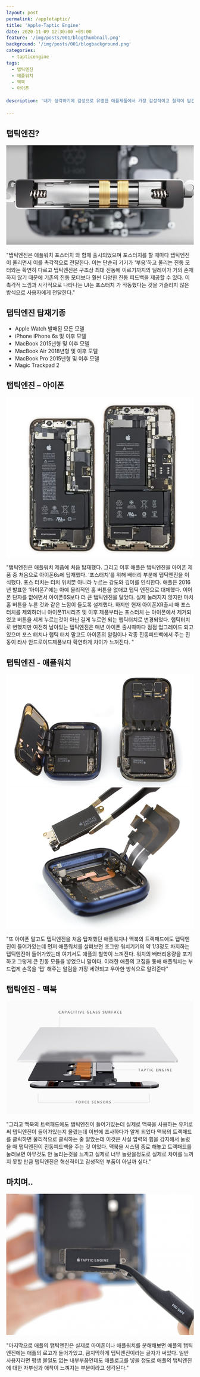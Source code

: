 ```yaml
---
layout: post
permalink: /appletaptic/
title: 'Apple-Taptic Engine'
date: 2020-11-09 12:30:00 +09:00
feature: '/img/posts/001/blogthumbnail.png'
background: '/img/posts/001/blogbackground.png'
categories:
  - tapticengine
tags:
  - 탭틱엔진
  - 애플워치
  - 맥북
  - 아이폰

description: '내가 생각하기에 감성으로 유명한 애플제품에서 가장 감성적이고 철학이 담긴 부분을 꼽자면 ‘탭틱엔진’ 이다. 오늘은 이 탭틱엔진에 대해서 이야기해 보고자 한다.'

---
```


## 탭틱엔진?

![탭틱엔진2](/img/posts/001/tapticengineb.jpg)

"탭틱엔진은 애플워치 포스터치 와 함께 출시되었으며 포스터치를 할 때마다 탭틱엔진이 울리면서 이를 촉각적으로 전달한다. 이는 단순히 기기가 '부웅'하고 울리는 진동 모터와는 확연히 다르고 탭틱엔진은 구조상 최대 진동에 이르기까지의 딜레이가 거의 존재하지 않기 때문에 기존의 진동 모터보다 훨씬 다양한 진동 피드백을 제공할 수 있다.
이 촉각적 느낌과 시각적으로 나타나는 UI는 포스터치 가 작동했다는 것을 거슬리지 않은 방식으로 사용자에게 전달한다."

## 탭틱엔진 탑재기종

* Apple Watch	발매된 모든 모델
* iPhone	iPhone 6s 및 이후 모델
* MacBook	2015년형 및 이후 모델
* MacBook Air	2018년형 및 이후 모델
* MacBook Pro	2015년형 및 이후 모델
* Magic Trackpad 2

## 탭틱엔진 – 아이폰

![아이폰탭틱](/img/posts/001/iphonetapticengine.jpg)

"탭틱엔진은 애플워치 제품에 처음 탑재했다. 그리고 이후 애플은 탭틱엔진을 아이폰 제품 중 처음으로 아이폰6s에 탑재했다. ‘포스터치’를 위해 배터리 부분에 탭틱엔진을 이식했다. 포스 터치는 터치 위치뿐 아니라 누르는 강도와 깊이를 인식한다. 애플은 2016년 발표한 ‘아이폰7’에는 아예 물리적인 홈 버튼을 없애고 탭틱 엔진으로 대체했다. 이어폰 단자를 없애면서 아이폰6S보다 더 큰 탭틱엔진을 달았다. 실제 눌러지지 않지만 마치 홈 버튼을 누른 것과 같은 느낌이 들도록 설계했다. 하지만 현재 아이폰XR출시 때 포스 터치를 제외하더니 아이폰11시리즈 및 이후 제품부터는 포스터치 는 아이폰에서 제거되었고 버튼을 세게 누르는것이 아닌 길게 누르면 되는 햅틱터치로 변경되었다. 햅틱터치로 변했지만 여전히 남아있는 탭틱엔진은 매년 아이폰 출시때마다 점점 업그레이드 되고있으며 포스 터치나 햅틱 터치 말고도 아이폰의 알림이나 각종 진동피드백에서 주는 진동이 타사 안드로이드제품보다 확연하게 차이가 느껴진다. "

## 탭틱엔진 - 애플워치

![워치탭틱](/img/posts/001/applewatchtapticengineb.jpg)
![워치탭틱2](/img/posts/001/applewatchtapticenginea.png)

"또 아이폰 말고도 탭틱엔진을 처음 탑재했던 애플워치나 맥북의 트랙패드에도 탭틱엔진이 들어가있는데 먼저 애플워치를 살펴보면 조그만 워치기기의 약 1/3정도 차지하는 탭틱엔진이 들어가있는데 여기서도 애플의 철학이 느껴진다. 워치의 배터리용량을 포기하고 그렇게 큰 진동 모듈을 넣었으니 말이다. 이러한 애플의 고집을 통해 애플워치는 부드럽게 손목을 ‘탭’ 해주는 알림을 가장 세련되고 우아한 방식으로 알려준다"

## 탭틱엔진 - 맥북

![맥북탭틱](/img/posts/001/macbooktapticenginea.jpeg)

"그리고 맥북의 트랙패드에도 탭틱엔진이 들어가있는데 실제로 맥북을 사용하는 유저로써 탭틱엔진이 들어가있는지 몰랐는데 이번에 조사하다가 알게 되었다 맥북의 트랙패드를 클릭하면 물리적으로 클릭하는 줄 알았는데 이것은 사실 압력의 힘을 감지해서 눌렀을 때 탭틱엔진이 진동피드백을 주는 것 이었다. 맥북을 시스템 종료 해놓고 트랙패드를 눌러보면 아무것도 안 눌리는것을 느끼고 실제로 너무 놀랐을정도로 실제로 차이를  느끼지 못할 만큼 탭틱엔진은 혁신적이고 감성적인 부품이 아닐까 싶다."

## 마치며..

![탭틱엔진](/img/posts/001/tapticenginea.jpeg)

"마지막으로 애플의 탭틱엔진은 실제로 아이폰이나 애플워치를 분해해보면 애플의 탭틱엔진에는 애플의 로고가 들어가있고, 큼지막하게 탭틱엔진이라는 글자가 써있다. 일반 사용자라면 평생 볼일도 없는 내부부품인데도 애플로고를 넣을 정도로 애플의  탭틱엔진에 대한 자부심과 애착이 느껴지는 부분이라고 생각된다."
